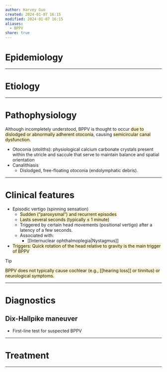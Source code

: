 ```yaml
---
author: Harvey Guo
created: 2024-01-07 16:15
modified: 2024-01-07 16:15
aliases:
  - BPPV
share: true
---
```

# Epidemiology


---
# Etiology


---
# Pathophysiology
Although incompletely understood, BPPV is thought to occur <span style="background:rgba(240, 200, 0, 0.2)">due to dislodged or abnormally adherent otoconia</span>, causing <span style="background:rgba(240, 200, 0, 0.2)">semicircular canal dysfunction</span>.
- Otoconia (otoliths): physiological calcium carbonate crystals present within the utricle and saccule that serve to maintain balance and spatial orientation
- Canalithiasis
	- Dislodged, free-floating otoconia (endolymphatic debris).


---
# Clinical features
- Episodic vertigo (spinning sensation)
	- <span style="background:rgba(240, 200, 0, 0.2)">Sudden (“paroxysmal”) and recurrent episodes</span>
	- <span style="background:rgba(240, 200, 0, 0.2)">Lasts several seconds (typically ≤ 1 minute)</span>
	- Triggered by certain head movements (positional vertigo) after a latency of a few seconds.
	- Associated with:
		- [[Internuclear ophthalmoplegia|Nystagmus]] 
- <span style="background:rgba(240, 200, 0, 0.2)">Triggers: Quick rotation of the head relative to gravity is the main trigger of BPPV</span>
>[!tip] 
><span style="background:rgba(240, 200, 0, 0.2)">BPPV does not typically cause cochlear (e.g., [[hearing loss]] or tinnitus) or neurological symptoms.</span>

---
# Diagnostics
## Dix-Hallpike maneuver
- First-line test for suspected BPPV

---
# Treatment


---

